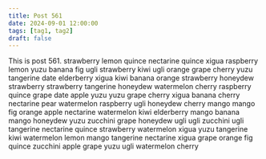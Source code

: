 ```yaml
---
title: Post 561
date: 2024-09-01 12:00:00
tags: [tag1, tag2]
draft: false
---
```

This is post 561.
strawberry
lemon
quince
nectarine
quince
xigua
raspberry
lemon
yuzu
banana
fig
ugli
strawberry
kiwi
ugli
orange
grape
cherry
yuzu
tangerine
date
elderberry
xigua
kiwi
banana
orange
strawberry
honeydew
strawberry
strawberry
tangerine
honeydew
watermelon
cherry
raspberry
quince
grape
date
apple
yuzu
yuzu
grape
cherry
xigua
banana
cherry
nectarine
pear
watermelon
raspberry
ugli
honeydew
cherry
mango
mango
fig
orange
apple
nectarine
watermelon
kiwi
elderberry
mango
banana
mango
honeydew
yuzu
zucchini
grape
honeydew
ugli
ugli
zucchini
ugli
tangerine
nectarine
quince
strawberry
watermelon
xigua
yuzu
tangerine
kiwi
watermelon
lemon
mango
tangerine
nectarine
xigua
grape
orange
fig
quince
zucchini
apple
grape
yuzu
ugli
watermelon
cherry
